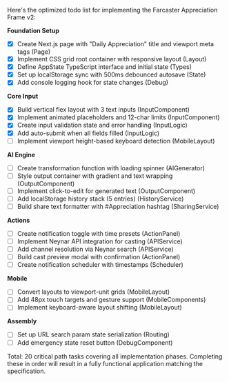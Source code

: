 Here's the optimized todo list for implementing the Farcaster Appreciation Frame v2:

**Foundation Setup**
- [x] Create Next.js page with "Daily Appreciation" title and viewport meta tags (Page)
- [x] Implement CSS grid root container with responsive layout (Layout)
- [x] Define AppState TypeScript interface and initial state (Types)
- [x] Set up localStorage sync with 500ms debounced autosave (State)
- [x] Add console logging hook for state changes (Debug)

**Core Input**
- [x] Build vertical flex layout with 3 text inputs (InputComponent)
- [x] Implement animated placeholders and 12-char limits (InputComponent)
- [x] Create input validation state and error handling (InputLogic)
- [x] Add auto-submit when all fields filled (InputLogic)
- [ ] Implement viewport height-based keyboard detection (MobileLayout)

**AI Engine**
- [ ] Create transformation function with loading spinner (AIGenerator)
- [ ] Style output container with gradient and text wrapping (OutputComponent)
- [ ] Implement click-to-edit for generated text (OutputComponent)
- [ ] Add localStorage history stack (5 entries) (HistoryService)
- [ ] Build share text formatter with #Appreciation hashtag (SharingService)

**Actions**
- [ ] Create notification toggle with time presets (ActionPanel)
- [ ] Implement Neynar API integration for casting (APIService)
- [ ] Add channel resolution via Neynar search (APIService)
- [ ] Build cast preview modal with confirmation (ActionPanel)
- [ ] Create notification scheduler with timestamps (Scheduler)

**Mobile**
- [ ] Convert layouts to viewport-unit grids (MobileLayout)
- [ ] Add 48px touch targets and gesture support (MobileComponents)
- [ ] Implement keyboard-aware layout shifting (MobileLayout)

**Assembly**
- [ ] Set up URL search param state serialization (Routing)
- [ ] Add emergency state reset button (DebugComponent)

Total: 20 critical path tasks covering all implementation phases. Completing these in order will result in a fully functional application matching the specification.
